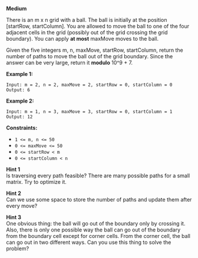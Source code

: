 **Medium**

There is an m x n grid with a ball. The ball is initially at the position [startRow, startColumn]. You are allowed to move the ball to one of the four adjacent cells in the grid (possibly out of the grid crossing the grid boundary). You can apply **at most** maxMove moves to the ball.

Given the five integers m, n, maxMove, startRow, startColumn, return the number of paths to move the ball out of the grid boundary. Since the answer can be very large, return it **modulo** 10^9 + 7.

 

**Example 1:**

```
Input: m = 2, n = 2, maxMove = 2, startRow = 0, startColumn = 0
Output: 6
```
**Example 2:**

```
Input: m = 1, n = 3, maxMove = 3, startRow = 0, startColumn = 1
Output: 12
```

**Constraints:**

- `1 <= m, n <= 50`
- `0 <= maxMove <= 50`
- `0 <= startRow < m`
- `0 <= startColumn < n`

**Hint 1**  
Is traversing every path feasible? There are many possible paths for a small matrix. Try to optimize it.

**Hint 2**  
Can we use some space to store the number of paths and update them after every move?

**Hint 3**  
One obvious thing: the ball will go out of the boundary only by crossing it. Also, there is only one possible way the ball can go out of the boundary from the boundary cell except for corner cells. From the corner cell, the ball can go out in two different ways. Can you use this thing to solve the problem?
